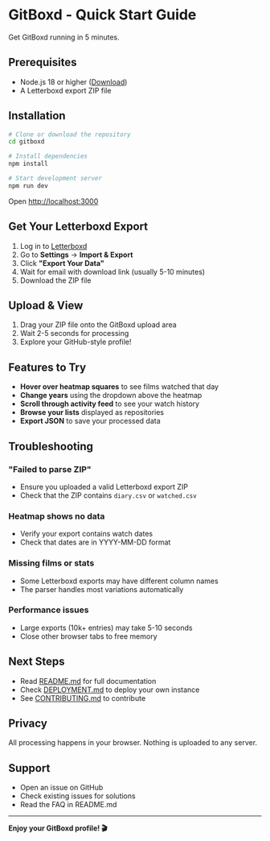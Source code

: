 # GitBoxd - Quick Start Guide

Get GitBoxd running in 5 minutes.

## Prerequisites

- Node.js 18 or higher ([Download](https://nodejs.org/))
- A Letterboxd export ZIP file

## Installation

```bash
# Clone or download the repository
cd gitboxd

# Install dependencies
npm install

# Start development server
npm run dev
```

Open [http://localhost:3000](http://localhost:3000)

## Get Your Letterboxd Export

1. Log in to [Letterboxd](https://letterboxd.com)
2. Go to **Settings** → **Import & Export**
3. Click **"Export Your Data"**
4. Wait for email with download link (usually 5-10 minutes)
5. Download the ZIP file

## Upload & View

1. Drag your ZIP file onto the GitBoxd upload area
2. Wait 2-5 seconds for processing
3. Explore your GitHub-style profile!

## Features to Try

- **Hover over heatmap squares** to see films watched that day
- **Change years** using the dropdown above the heatmap
- **Scroll through activity feed** to see your watch history
- **Browse your lists** displayed as repositories
- **Export JSON** to save your processed data

## Troubleshooting

### "Failed to parse ZIP"
- Ensure you uploaded a valid Letterboxd export ZIP
- Check that the ZIP contains `diary.csv` or `watched.csv`

### Heatmap shows no data
- Verify your export contains watch dates
- Check that dates are in YYYY-MM-DD format

### Missing films or stats
- Some Letterboxd exports may have different column names
- The parser handles most variations automatically

### Performance issues
- Large exports (10k+ entries) may take 5-10 seconds
- Close other browser tabs to free memory

## Next Steps

- Read [README.md](README.md) for full documentation
- Check [DEPLOYMENT.md](DEPLOYMENT.md) to deploy your own instance
- See [CONTRIBUTING.md](CONTRIBUTING.md) to contribute

## Privacy

All processing happens in your browser. Nothing is uploaded to any server.

## Support

- Open an issue on GitHub
- Check existing issues for solutions
- Read the FAQ in README.md

---

**Enjoy your GitBoxd profile! 🎬**
